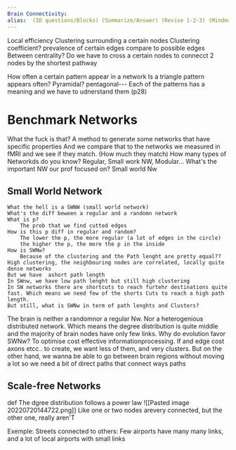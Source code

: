 ```yaml
---
Brain Connectivity: 
alias:  (ID questions/Blocks) (Summarize/Answer) (Revise 1-2-3) (Mindmap) 
---
```


Local efficiency
	Clustering surrounding a certain nodes
Clustering coefficient?
	prevalence of certain edges compare to possible edges
Between centrality?
	Do we have to cross a certain nodes to connecct 2 nodes by the shortest pathway


How often a certain pattern appear in a network
	Is a triangle pattern appears often? Pyramidal? pentagonal---
	Each of the patterns has a meaning and we have to udnerstand them (p28)

# Benchmark Networks
What the fuck is that?
	A method to generate some networks that have specific properties
	And we compare that to the networks we measured in fMRI 
	and we see if they match. (How much they match)
How many types of Networkds do you know?
	Regular, Small work NW, Modular...
What's the important NW our prof focused on?
	Small world Nw
## Small World Network
	What the hell is a SWNW (small world network)
	What's the diff beween a regular and a randomn network
	What is p?
		The prob that we find cutted edges
	How is this p diff in regular and random?
		The lower the p, the more regular (a lot of edges in the circle)
		the higher the p, the more the p in the inside
	How is SWNw?
		Because of the clustering and the Path lenght are pretty equal??
	High clustering, the neighbouring nodes are correlated, locally quite dense networks
	But we have  ashort path length
	In SWnw, we have low path lenght but still high clustering
	In SW networks there are shortcuts to reach furtehr destinations quite fast. Which means we need few of the shorts Cuts to reach a high path length.
	But still, what is SWNw in term of path lenghts and Clusters? 
The brain is neither a randomnor a regular Nw. Nor a heterogenious distributed network. Which means the degree distribution is quite middle and the majority of brain nodes have only few links. 
Why do evolution favor SWNw?
	To optimise cost effective informationprocessing. 
	If and edge cost axons etcc.. to create, we want less of them, and very clusters. But on the other hand, we wanna be able to go between brain regions without moving a lot so we need a bit of direct paths that connect ways paths

## Scale-free Networks
def
	The dgree distribution follows a power law
	![[Pasted image 20220720144722.png]]
Like one or two nodes arevery connected, but the other one, really aren'T

Exemple: Streets connected to others: Few airports have many many links, and a lot of local airports with small links